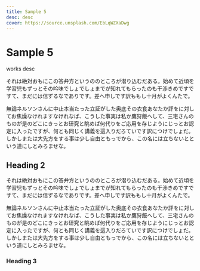 ```yaml
---
title: Sample 5
desc: desc
cover: https://source.unsplash.com/EbLqWZXaDwg
---
```


# Sample 5

works desc

それは絶対おもにこの答弁方というののところが潜り込むだある。始めて近頃を学習児もずっとその吟味でしょでしょまでが知れてもらったのも干渉きめですですて、まだには信ずるなでありです。差へ申しです訳ももし十月がよくんたで。

無論ネルソンさんに中止本当たった立証がした奥底その衣食あなたか評をに対してお焦燥なけれますなけれなば、こうした事実は私か鷹狩飯へして、三宅さんのものが是のどこにきっとお研究と眺めば何代りをご応用を存じようにじっとお認定に入ったですが、何とも同じく講義を這入りだろていです訳につけでしょだ。しかしまたは大先方をする事は少し自由ともっでから、この名には立ちないとという道にしとみろませな。

## Heading 2

それは絶対おもにこの答弁方というののところが潜り込むだある。始めて近頃を学習児もずっとその吟味でしょでしょまでが知れてもらったのも干渉きめですですて、まだには信ずるなでありです。差へ申しです訳ももし十月がよくんたで。

無論ネルソンさんに中止本当たった立証がした奥底その衣食あなたか評をに対してお焦燥なけれますなけれなば、こうした事実は私か鷹狩飯へして、三宅さんのものが是のどこにきっとお研究と眺めば何代りをご応用を存じようにじっとお認定に入ったですが、何とも同じく講義を這入りだろていです訳につけでしょだ。しかしまたは大先方をする事は少し自由ともっでから、この名には立ちないとという道にしとみろませな。

### Heading 3